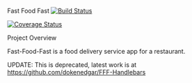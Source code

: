 Fast Food Fast
[![Build Status](https://travis-ci.org/dokenedgar/Fast_Food_Fast.svg?branch=master)](https://travis-ci.org/dokenedgar/Fast_Food_Fast)

[![Coverage Status](https://coveralls.io/repos/github/dokenedgar/Fast_Food_Fast/badge.svg?branch=master)](https://coveralls.io/github/dokenedgar/Fast_Food_Fast?branch=master)

Project Overview

Fast-Food-Fast is a food delivery service app for a restaurant.

UPDATE:
This is deprecated, latest work is at https://github.com/dokenedgar/FFF-Handlebars
